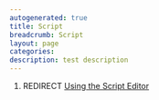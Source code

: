 ```yaml
---
autogenerated: true
title: Script
breadcrumb: Script
layout: page
categories: 
description: test description
---
```


1.  REDIRECT [Using the Script Editor](Using_the_Script_Editor)
